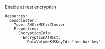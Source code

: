 
Enable at rest encryption

```yaml---
Resources:
  GoodCluster:
    Type: AWS::MSK::Cluster
    Properties:
      EncryptionInfo:
        EncryptionAtRest:
          DataVolumeKMSKeyId: "foo-bar-key"

```


